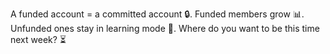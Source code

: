 A funded account \= a committed account 🔒\.
Funded members grow 📊\.
Unfunded ones stay in learning mode 📘\.
Where do you want to be this time next week\? ⏳